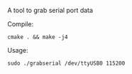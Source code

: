 A tool to grab serial port data


Compile:

	cmake . && make -j4

Usage:

	sudo ./grabserial /dev/ttyUSB0 115200
